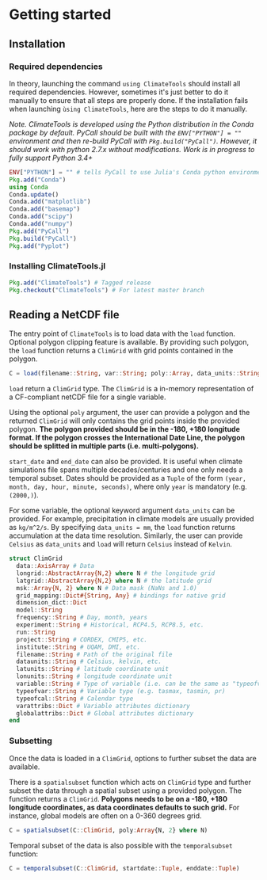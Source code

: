 # Getting started

## Installation

### Required dependencies

In theory, launching the command `using ClimateTools` should install all required dependencies. However, sometimes it's just better to do it manually to ensure that all steps are properly done. If the installation fails when launching `ùsing ClimateTools`, here are the steps to do it manually.

*Note. ClimateTools is developed using the Python distribution in the Conda package by default. PyCall should be built with the `ENV["PYTHON"] = ""` environment and then re-build PyCall with `Pkg.build("PyCall")`. However, it should work with python 2.7.x without modifications. Work is in progress to fully support Python 3.4+*

```julia
ENV["PYTHON"] = "" # tells PyCall to use Julia's Conda python environment
Pkg.add("Conda")
using Conda
Conda.update()
Conda.add("matplotlib")
Conda.add("basemap")
Conda.add("scipy")
Conda.add("numpy")
Pkg.add("PyCall")
Pkg.build("PyCall")
Pkg.add("Pyplot")
```
### Installing ClimateTools.jl

```julia
Pkg.add("ClimateTools") # Tagged release
Pkg.checkout("ClimateTools") # For latest master branch
```

## Reading a NetCDF file

The entry point of `ClimateTools` is to load data with the `load` function. Optional polygon clipping feature is available. By providing such polygon, the `load` function  returns a `ClimGrid` with grid points contained in the polygon.

```julia
C = load(filename::String, var::String; poly::Array, data_units::String, start_date::Tuple, end_date::Tuple)
```

`load` return a `ClimGrid` type. The `ClimGrid` is a in-memory representation of a CF-compliant netCDF file for a single variable.

Using the optional `poly` argument, the user can provide a polygon and the returned `ClimGrid` will only contains the grid points inside the provided polygon. **The polygon provided should be in the -180, +180 longitude format. If the polygon crosses the International Date Line, the polygon should be splitted in multiple parts (i.e. multi-polygons).**

`start_date` and `end_date` can also be provided. It is useful when climate simulations file spans multiple decades/centuries and one only needs a temporal subset. Dates should be provided as a `Tuple` of the form `(year, month, day, hour, minute, seconds)`, where only `year` is mandatory (e.g. `(2000,)`).

For some variable, the optional keyword argument `data_units` can be provided. For example, precipitation in climate models are usually provided as `kg/m^2/s`. By specifying `data_units = mm`, the `load` function returns accumulation at the data time resolution. Similarly, the user can provide `Celsius` as `data_units` and `load` will return `Celsius` instead of `Kelvin`.

```julia
struct ClimGrid
  data::AxisArray # Data
  longrid::AbstractArray{N,2} where N # the longitude grid
  latgrid::AbstractArray{N,2} where N # the latitude grid
  msk::Array{N, 2} where N # Data mask (NaNs and 1.0)
  grid_mapping::Dict#{String, Any} # bindings for native grid
  dimension_dict::Dict
  model::String
  frequency::String # Day, month, years
  experiment::String # Historical, RCP4.5, RCP8.5, etc.
  run::String
  project::String # CORDEX, CMIP5, etc.
  institute::String # UQAM, DMI, etc.
  filename::String # Path of the original file
  dataunits::String # Celsius, kelvin, etc.
  latunits::String # latitude coordinate unit
  lonunits::String # longitude coordinate unit
  variable::String # Type of variable (i.e. can be the same as "typeofvar", but it is changed when calculating indices)
  typeofvar::String # Variable type (e.g. tasmax, tasmin, pr)
  typeofcal::String # Calendar type
  varattribs::Dict # Variable attributes dictionary
  globalattribs::Dict # Global attributes dictionary
end
```

### Subsetting

Once the data is loaded in a `ClimGrid`, options to further subset the data are available.

There is a `spatialsubset` function which acts on `ClimGrid` type and further subset the data through a spatial subset using a provided polygon. The function returns a `ClimGrid`. **Polygons needs to be on a -180, +180 longitude coordinates, as data coordinates defaults to such grid.** For instance, global models are often on a 0-360 degrees grid.

```julia
C = spatialsubset(C::ClimGrid, poly:Array{N, 2} where N)
```

Temporal subset of the data is also possible with the `temporalsubset` function:

```julia
C = temporalsubset(C::ClimGrid, startdate::Tuple, enddate::Tuple)
```
